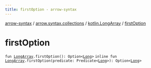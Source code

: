 ```yaml
---
title: firstOption - arrow-syntax
---
```


[arrow-syntax](../../index.html) / [arrow.syntax.collections](../index.html) / [kotlin.LongArray](index.html) / [firstOption](./first-option.html)

# firstOption

`fun `[`LongArray`](https://kotlinlang.org/api/latest/jvm/stdlib/kotlin/-long-array/index.html)`.firstOption(): Option<`[`Long`](https://kotlinlang.org/api/latest/jvm/stdlib/kotlin/-long/index.html)`>`
`inline fun `[`LongArray`](https://kotlinlang.org/api/latest/jvm/stdlib/kotlin/-long-array/index.html)`.firstOption(predicate: Predicate<`[`Long`](https://kotlinlang.org/api/latest/jvm/stdlib/kotlin/-long/index.html)`>): Option<`[`Long`](https://kotlinlang.org/api/latest/jvm/stdlib/kotlin/-long/index.html)`>`